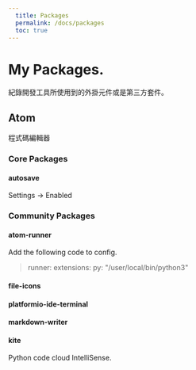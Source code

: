```yaml
---
  title: Packages
  permalink: /docs/packages
  toc: true
---
```


# My Packages.
紀錄開發工具所使用到的外掛元件或是第三方套件。

## Atom
程式碼編輯器
### Core Packages
#### autosave
  Settings -> Enabled
### Community Packages
#### atom-runner
  Add the following code to config.
  > runner:
  >  extensions:
  >    py: "/user/local/bin/python3"

#### file-icons
#### platformio-ide-terminal
#### markdown-writer
#### kite
  Python code cloud IntelliSense.
